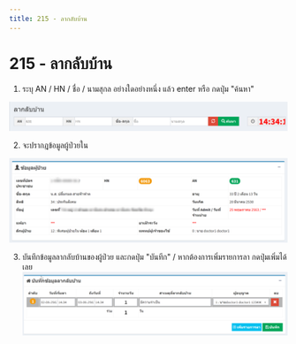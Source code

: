 ```yaml
---
title: 215 - ลากลับบ้าน
---
```


# 215 - ลากลับบ้าน

1. ระบุ AN / HN / ชื่อ / นามสุกล อย่างใดอย่างหนึ่ง แล้ว enter หรือ กดปุ่ม "ค้นหา"

![Logo](./img/image215-1.png)

2. จะปรากฎข้อมูลผู้ป่วยใน

![Logo](./img/image215-2.png)

3. บันทึกข้อมูลลากลับบ้านของผู้ป่วย และกดปุ่ม "บันทีก" / หากต้องการเพิ่มรายการลา กดปุ่มเพิ่มได้เลย
![Logo](./img/image215-3.png)